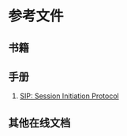 # 参考文件

## 书籍

## 手册

1. [SIP: Session Initiation Protocol](https://www.rfc-editor.org/rfc/pdfrfc/rfc3261.txt.pdf)

## 其他在线文档
